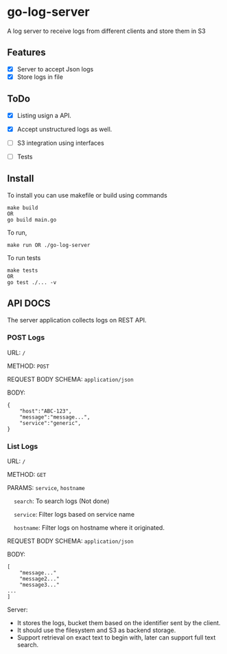 # go-log-server
A log server to receive logs from different clients and store them in S3

## Features

- [x] Server to accept Json logs
- [x] Store logs in file

## ToDo

- [x] Listing usign a API.
- [x] Accept unstructured logs as well.
- [ ] S3 integration using interfaces
- [ ] Tests
 

## Install

To install you can use makefile or build using commands

```
make build
OR
go build main.go
```

To run, 

```
make run OR ./go-log-server
```

To run tests
```
make tests
OR
go test ./... -v
```


## API DOCS 

The server application collects logs on REST API.

### POST Logs
URL: `/` 

METHOD: `POST`

REQUEST BODY SCHEMA: `application/json`

BODY:

```
{
    "host":"ABC-123",
    "message":"message...",
    "service":"generic",
}
```



### List Logs
URL: `/` 

METHOD: `GET`

PARAMS: `service`, `hostname`

&nbsp;&nbsp;&nbsp;&nbsp;`search`: To search logs (Not done)

&nbsp;&nbsp;&nbsp;&nbsp;`service`: Filter logs based on service name 

&nbsp;&nbsp;&nbsp;&nbsp;`hostname`: Filter logs on hostname where it originated.

 
REQUEST BODY SCHEMA: `application/json`

BODY:

```
[
    "message..."
    "message2..."
    "message3..."
...
]
```


Server:
- It stores the logs, bucket them based on the identifier sent by the client.
- It should use the filesystem and S3 as backend storage.
- Support retrieval on exact text to begin with, later can support full text search.


